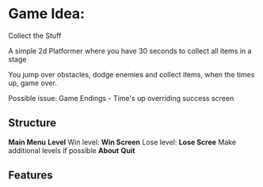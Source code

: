 # Game Idea:
Collect the Stuff

A simple 2d Platformer where you have 30 seconds to collect all items in a stage

You jump over obstacles, dodge enemies and collect items, when the times up, game over.

Possible issue: Game Endings - Time's up overriding success screen

## Structure
**Main Menu**
    **Level**
        Win level:
        **Win Screen**
        Lose level:
        **Lose Scree**
    Make additional levels if possible
    **About**
    **Quit**

## Features

